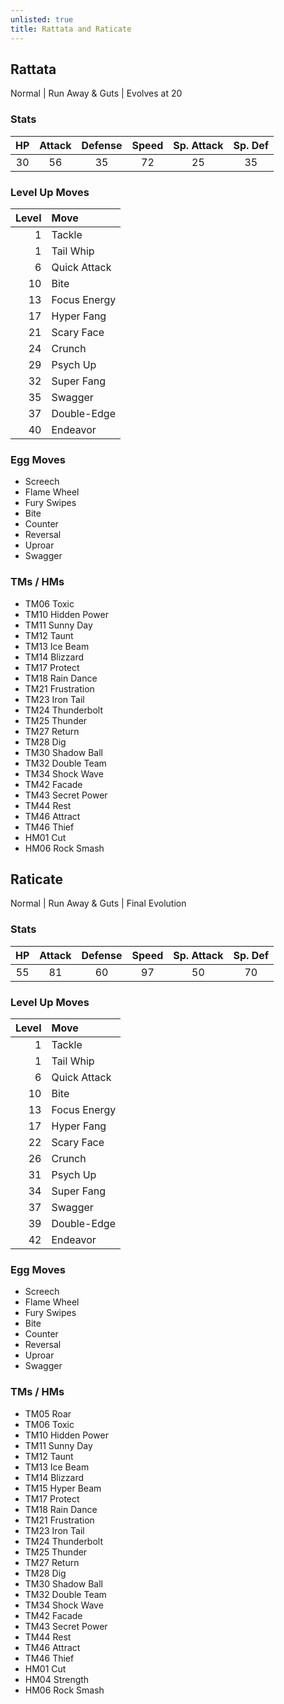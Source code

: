 ```yaml
---
unlisted: true
title: Rattata and Raticate
---
```

## Rattata
Normal | Run Away & Guts | Evolves at 20

### Stats

| HP | Attack | Defense | Speed | Sp. Attack | Sp. Def |
|:---:|:---:|:---:|:---:|:---:|:---:|
| 30 | 56 | 35 | 72 | 25 | 35 |

### Level Up Moves

| Level | Move |
|---:|:---|
| 1 | Tackle |
| 1 | Tail Whip |
| 6 | Quick Attack |
| 10 | Bite |
| 13 | Focus Energy |
| 17 | Hyper Fang |
| 21 | Scary Face |
| 24 | Crunch |
| 29 | Psych Up |
| 32 | Super Fang |
| 35 | Swagger |
| 37 | Double-Edge |
| 40 | Endeavor |

### Egg Moves
 - Screech
 - Flame Wheel
 - Fury Swipes
 - Bite
 - Counter
 - Reversal
 - Uproar
 - Swagger

### TMs / HMs
 - TM06 Toxic
 - TM10 Hidden Power
 - TM11 Sunny Day
 - TM12 Taunt
 - TM13 Ice Beam
 - TM14 Blizzard
 - TM17 Protect
 - TM18 Rain Dance
 - TM21 Frustration
 - TM23 Iron Tail
 - TM24 Thunderbolt
 - TM25 Thunder
 - TM27 Return
 - TM28 Dig
 - TM30 Shadow Ball
 - TM32 Double Team
 - TM34 Shock Wave
 - TM42 Facade
 - TM43 Secret Power
 - TM44 Rest
 - TM46 Attract
 - TM46 Thief
 - HM01 Cut
 - HM06 Rock Smash

## Raticate
Normal | Run Away & Guts | Final Evolution

### Stats

| HP | Attack | Defense | Speed | Sp. Attack | Sp. Def |
|:---:|:---:|:---:|:---:|:---:|:---:|
| 55 | 81 | 60 | 97 | 50 | 70 |

### Level Up Moves

| Level | Move |
|---:|:---|
| 1 | Tackle |
| 1 | Tail Whip |
| 6 | Quick Attack |
| 10 | Bite |
| 13 | Focus Energy |
| 17 | Hyper Fang |
| 22 | Scary Face |
| 26 | Crunch |
| 31 | Psych Up |
| 34 | Super Fang |
| 37 | Swagger |
| 39 | Double-Edge |
| 42 | Endeavor |

### Egg Moves
 - Screech
 - Flame Wheel
 - Fury Swipes
 - Bite
 - Counter
 - Reversal
 - Uproar
 - Swagger

### TMs / HMs
 - TM05 Roar
 - TM06 Toxic
 - TM10 Hidden Power
 - TM11 Sunny Day
 - TM12 Taunt
 - TM13 Ice Beam
 - TM14 Blizzard
 - TM15 Hyper Beam
 - TM17 Protect
 - TM18 Rain Dance
 - TM21 Frustration
 - TM23 Iron Tail
 - TM24 Thunderbolt
 - TM25 Thunder
 - TM27 Return
 - TM28 Dig
 - TM30 Shadow Ball
 - TM32 Double Team
 - TM34 Shock Wave
 - TM42 Facade
 - TM43 Secret Power
 - TM44 Rest
 - TM46 Attract
 - TM46 Thief
 - HM01 Cut
 - HM04 Strength
 - HM06 Rock Smash